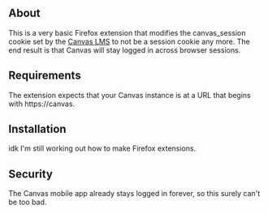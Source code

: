## About
This is a very basic Firefox extension that modifies the canvas_session cookie set by the [Canvas LMS](https://www.instructure.com/canvas) to not be a session cookie any more. The end result is that Canvas will stay logged in across browser sessions.

## Requirements
The extension expects that your Canvas instance is at a URL that begins with https://canvas.

## Installation
idk I'm still working out how to make Firefox extensions.

## Security
The Canvas mobile app already stays logged in forever, so this surely can't be too bad.
